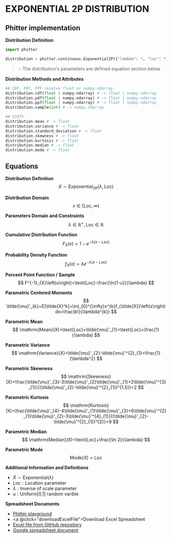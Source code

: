 # EXPONENTIAL 2P DISTRIBUTION

## Phitter implementation

**Distribution Definition**

```python
import phitter

distribution = phitter.continuous.Exponential2P({"lambda": *, "loc": *})
```

> 💡 The distribution's parameters are defined equation section below

**Distribution Methods and Attributes**

```python
## CDF, PDF, PPF receive float or numpy.ndarray.
distribution.cdf(float | numpy.ndarray) # -> float | numpy.ndarray
distribution.pdf(float | numpy.ndarray) # -> float | numpy.ndarray
distribution.ppf(float | numpy.ndarray) # -> float | numpy.ndarray
distribution.sample(int) # -> numpy.ndarray

## STATS
distribution.mean # -> float
distribution.variance # -> float
distribution.standard_deviation # -> float
distribution.skewness # -> float
distribution.kurtosis # -> float
distribution.median # -> float
distribution.mode # -> float
```

## Equations

**Distribution Definition**
$$ X\sim\mathrm{Exponential_{2P}}\left(\lambda,\text{Loc}\right) $$

**Distribution Domain**
$$ x\in\left[\text{Loc},\infty\right) $$

**Parameters Domain and Constraints**
$$ \lambda\in\mathbb{R}^{+}, \text{Loc}\in\mathbb{R} $$

**Cumulative Distribution Function**
$$ F_{X}\left(x\right)=1-e^{-\lambda (x-\text{Loc})} $$

**Probability Density Function**
$$ f_{X}\left(x\right)=\lambda e^{-\lambda (x-\text{Loc})} $$

**Percent Point Function / Sample**
$$ F^{-1}_{X}\left(u\right)=\text{Loc}-\frac{\ln(1-u)}{\lambda} $$

**Parametric Centered Moments**
$$ \tilde{\mu}'_{k}=E[\tilde{X}^k]=\int_{0}^{\infty}x^{k}f_{\tilde{X}}\left(x\right)dx=\frac{k!}{\lambda^{k}} $$

**Parametric Mean**
$$ \mathrm{Mean}(X)=\text{Loc}+\tilde{\mu}'_{1}=\text{Loc}+\frac{1}{\lambda} $$

**Parametric Variance**
$$ \mathrm{Variance}(X)=\tilde{\mu}'_{2}-\tilde{\mu}'^{2}_{1}=\frac{1}{\lambda^2} $$

**Parametric Skewness**
$$ \mathrm{Skewness}(X)=\frac{\tilde{\mu}'_{3}-3\tilde{\mu}'_{2}\tilde{\mu}'_{1}+2\tilde{\mu}'^{3}_{1}}{(\tilde{\mu}'_{2}-\tilde{\mu}'^{2}_{1})^{1.5}}=2 $$

**Parametric Kurtosis**
$$ \mathrm{Kurtosis}(X)=\frac{\tilde{\mu}'_{4}-4\tilde{\mu}'_{1}\tilde{\mu}'_{3}+6\tilde{\mu}'^{2}_{1}\tilde{\mu}'_{2}-3\tilde{\mu}'^{4}_{1}}{(\tilde{\mu}'_{2}-\tilde{\mu}'^{2}_{1})^{2}}=9 $$

**Parametric Median**
$$ \mathrm{Median}(X)=\text{Loc}+\frac{\ln 2}{\lambda} $$

**Parametric Mode**
$$ \mathrm{Mode}(X)=\text{Loc} $$

**Additional Information and Definitions**
- $\tilde{X}\sim\mathrm{Exponential}\left(\lambda\right)$
- $\text{Loc}:\text{Location parameter}$
- $\lambda:\text{Inverse of scale parameter}$
- $u:\text{Uniform[0,1] random varible}$

**Spreadsheet Documents**

-   [Phitter playground](https://phitter.io/distributions/continuous/exponential_2p)
-   <a @click="downloadExcelFile">Download Excel Spreadsheet</a>
-   [Excel file from GitHub repository](https://github.com/phitter-core/phitter-files/blob/main/continuous/exponential_2p.xlsx)
-   [Google spreadsheet document](https://docs.google.com/spreadsheets/d/1XtrdS8iSCM1l33rbaXSz1uWZ3vnQsYPK-07NYE-ZYBs)

<script setup>
const downloadExcelFile = function() {
    const fileId = "exponential_2p";
    const url = `https://raw.githubusercontent.com/phitter-core/phitter-files/main/continuous/${fileId}.xlsx`;
    const link = document.createElement("a");
    link.href = url;
    link.setAttribute("download", `${fileId}.xlsx`);
    document.body.appendChild(link);
    link.click();
    document.body.removeChild(link);
};
</script>

<style module>
a {
  cursor: pointer;
}
</style>

    